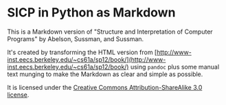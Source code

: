 
# SICP in Python as Markdown

This is a Markdown version of "Structure and Interpretation of Computer Programs" by Abelson, Sussman, and Sussman.

It's created by transforming the HTML version from [http://www-inst.eecs.berkeley.edu/~cs61a/sp12/book/](http://www-inst.eecs.berkeley.edu/~cs61a/sp12/book/) using `pandoc` plus some manual text munging to make the Markdown as clear and simple as possible.

It is licensed under the [Creative Commons Attribution-ShareAlike 3.0 license](http://creativecommons.org/licenses/by-sa/3.0/).
